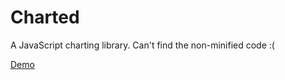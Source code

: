 # Charted

A JavaScript charting library. Can't find the non-minified code :(

[Demo](https://zencd.github.io/charted/)
